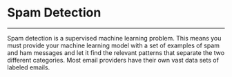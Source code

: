 # Spam Detection
-----------------

Spam detection is a supervised machine learning problem. This means you must provide your machine learning model with a set of examples of spam and ham messages and let it find the relevant patterns that separate the two different categories. Most email providers have their own vast data sets of labeled emails.
